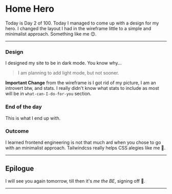 # Home Hero

Today is Day 2 of 100. Today I managed to come up with a design for my hero.
I changed the layout I had in the wireframe little to a simple and minimalist
approach. Something like me 😊.

---

### Design

I designed my site to be in dark mode. You know why...


> I am planning to add light mode, but not sooner.

**Important Change** from the wireframe is I got rid of my picture, I am an
introvert btw, and stats. I really didn't know what stats to include as most
will be in `what-can-I-do-for-you` section.

### End of the day

This is what I end up with.

### Outcome

I learned frontend engineering is not that much ard when you chose to go with
an minimalist approach. Tailwindcss really helps CSS alegies like me 🙏.

---

## Epilogue

I will see you again tomorrow, till then it's *me the BE*, signing off 👋.

---

